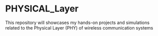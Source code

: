 # PHYSICAL_Layer
This repository will showcases my hands-on projects and simulations related to the Physical Layer (PHY) of wireless communication systems
